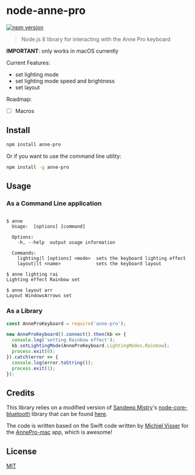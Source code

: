# node-anne-pro

[![npm version](https://badge.fury.io/js/anne-pro.svg)](https://badge.fury.io/js/anne-pro)

> Node.js 8 library for interacting with the Anne Pro keyboard

**IMPORTANT**: only works in macOS currently

Current Features:

- set lighting mode
- set lighting mode speed and brightness
- set layout

Roadmap:

- [ ] Macros

## Install

```bash
npm install anne-pro
```

Or if you want to use the command line utility:

```bash
npm install -g anne-pro
```

## Usage

### As a Command Line application

```text

$ anne
  Usage:  [options] [command]

  Options:
    -h, --help  output usage information

  Commands:
    lighting|l [options] <mode>  sets the keyboard lighting effect
    layout|lt <name>             sets the keyboard layout

$ anne lighting rai
Lighting effect Rainbow set

$ anne layout arr
Layout WindowsArrows set
```

### As a Library

```javascript
const AnneProKeyboard = require('anne-pro');

new AnneProKeyboard().connect().then(kb => {
  console.log('setting Rainbow effect');
  kb.setLightingMode(AnneProKeyboard.LightingModes.Rainbow);
  process.exit(0);
}).catch(error => {
  console.log(error.toString());
  process.exit(1);
});
```

## Credits

This library relies on a modified version of [Sandeep Mistry](https://github.com/sandeepmistry)'s [node-core-bluetooth](https://github.com/sandeepmistry/node-core-bluetooth) library that can be found [here](https://github.com/fcoury/node-core-bluetooth).

The code is written based on the Swift code written by [Michiel Visser](https://github.com/msvisser) for the [AnnePro-mac](https://github.com/msvisser/AnnePro-mac) app, which is awesome!

## License

[MIT](http://vjpr.mit-license.org)
